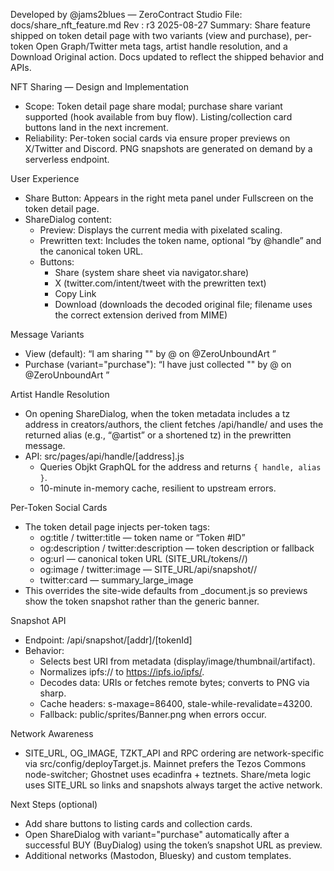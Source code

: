 Developed by @jams2blues — ZeroContract Studio
File: docs/share_nft_feature.md
Rev : r3 2025-08-27
Summary: Share feature shipped on token detail page with two
variants (view and purchase), per-token Open Graph/Twitter
meta tags, artist handle resolution, and a Download Original
action. Docs updated to reflect the shipped behavior and APIs.

NFT Sharing — Design and Implementation

- Scope: Token detail page share modal; purchase share variant supported
  (hook available from buy flow). Listing/collection card buttons land in
  the next increment.
- Reliability: Per-token social cards via <Head> ensure proper previews on
  X/Twitter and Discord. PNG snapshots are generated on demand by a
  serverless endpoint.

User Experience

- Share Button: Appears in the right meta panel under Fullscreen on the
  token detail page.
- ShareDialog content:
  - Preview: Displays the current media with pixelated scaling.
  - Prewritten text: Includes the token name, optional “by @handle” and the
    canonical token URL.
  - Buttons:
    - Share (system share sheet via navigator.share)
    - X (twitter.com/intent/tweet with the prewritten text)
    - Copy Link
    - Download (downloads the decoded original file; filename uses the
      correct extension derived from MIME)

Message Variants

- View (default): “I am sharing "<Name>" by @<handle> on @ZeroUnboundArt <URL>”
- Purchase (variant="purchase"): “I have just collected "<Name>" by @<handle>
  on @ZeroUnboundArt <URL>”

Artist Handle Resolution

- On opening ShareDialog, when the token metadata includes a tz address in
  creators/authors, the client fetches /api/handle/<tz> and uses the returned
  alias (e.g., “@artist” or a shortened tz) in the prewritten message.
- API: src/pages/api/handle/[address].js
  - Queries Objkt GraphQL for the address and returns `{ handle, alias }`.
  - 10-minute in-memory cache, resilient to upstream errors.

Per‑Token Social Cards

- The token detail page injects per-token <Head> tags:
  - og:title / twitter:title — token name or “Token #ID”
  - og:description / twitter:description — token description or fallback
  - og:url — canonical token URL (SITE_URL/tokens/<addr>/<tokenId>)
  - og:image / twitter:image — SITE_URL/api/snapshot/<addr>/<tokenId>
  - twitter:card — summary_large_image
- This overrides the site-wide defaults from _document.js so previews show
  the token snapshot rather than the generic banner.

Snapshot API

- Endpoint: /api/snapshot/[addr]/[tokenId]
- Behavior:
  - Selects best URI from metadata (display/image/thumbnail/artifact).
  - Normalizes ipfs:// to https://ipfs.io/ipfs/.
  - Decodes data: URIs or fetches remote bytes; converts to PNG via sharp.
  - Cache headers: s-maxage=86400, stale-while-revalidate=43200.
  - Fallback: public/sprites/Banner.png when errors occur.

Network Awareness

- SITE_URL, OG_IMAGE, TZKT_API and RPC ordering are network-specific via
  src/config/deployTarget.js. Mainnet prefers the Tezos Commons
  node-switcher; Ghostnet uses ecadinfra + teztnets. Share/meta logic uses
  SITE_URL so links and snapshots always target the active network.

Next Steps (optional)

- Add share buttons to listing cards and collection cards.
- Open ShareDialog with variant="purchase" automatically after a successful
  BUY (BuyDialog) using the token’s snapshot URL as preview.
- Additional networks (Mastodon, Bluesky) and custom templates.

